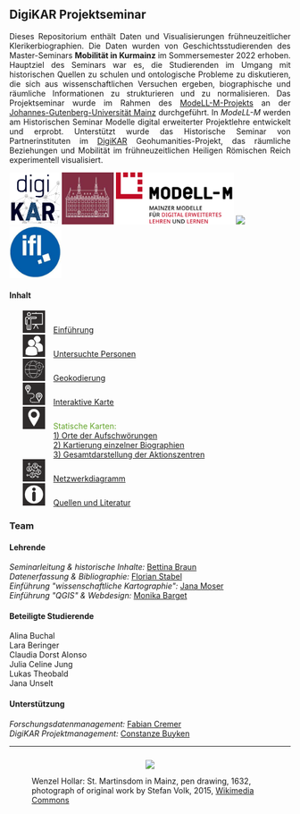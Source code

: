 <h2>DigiKAR Projektseminar</h2>

<p align="justify">Dieses Repositorium enthält Daten und Visualisierungen frühneuzeitlicher Klerikerbiographien. Die Daten wurden von Geschichtsstudierenden des Master-Seminars <b>Mobilität in Kurmainz</b> im Sommersemester 2022 erhoben. Hauptziel des Seminars war es, die Studierenden im Umgang mit historischen Quellen zu schulen und ontologische Probleme zu diskutieren, die sich aus wissenschaftlichen Versuchen ergeben, biographische und räumliche Informationen zu strukturieren und zu normalisieren. Das Projektseminar wurde im Rahmen des <a href="https://modell-m.uni-mainz.de/">ModeLL-M-Projekts</a> an der <a href="https://www.uni-mainz.de/">Johannes-Gutenberg-Universität Mainz</a> durchgeführt. In <em>ModeLL-M</em> werden am Historischen Seminar Modelle digital erweiterter Projektlehre entwickelt und erprobt. Unterstützt wurde das Historische Seminar von Partnerinstituten im <a href="https://digikar.eu/">DigiKAR</a> Geohumanities-Projekt, das räumliche Beziehungen und Mobilität im frühneuzeitlichen Heiligen Römischen Reich experimentell visualisiert.</p>

<div class="container logoRow">
    <a href="https://digikar.eu/"><img src="./Logos_DigiKAR/DigiKAR_logo-small.png" style="max-height:93px" /></a>
    <a href="https://www.ieg-mainz.de/"><img src="./Logos_DigiKAR/logo_ieg.jpg" style="max-height:93px" /></a>
    <a href="https://modell-m.uni-mainz.de/"><img src="./Logos_DigiKAR/ModeLL-M_Logo mit Textzusatz_RGB.png" style="max-height:93px" /></a>
    <a href="https://www.uni-mainz.de/"><img src="./Logos_DigiKAR/Johannes_Gutenberg-Universit%C3%A4t_Mainz_logo.png" style="max-height:93px"/></a>
    <a href="https://leibniz-ifl.de/"><img src="./Logos_DigiKAR/logo_ifl.jpg" style="max-height:93px" /></a> 
</div>

<div class="container toc">
<h4>Inhalt</h4>
<ul style="list-style-type:none;">
<li><img style="margin-right: 15px" src="./assets/introduction.png" alt="drawing" width="40"><a href="introduction_DE.html">Einführung</a></li>
<li><img style="margin-right: 15px" src="./assets/persons.png" alt="drawing" width="40"><a style="text-align: left;" href="information_DE.html">Untersuchte Personen</a></li>
<li><img style="margin-right: 15px" src="./assets/geocoding.png" alt="drawing" width="40"><a style="text-align: left;" href="geocoding_DE.html">Geokodierung</a></li>
<li><img style="margin-right: 15px" src="./assets/map1.png" alt="drawing" width="40"><a style="text-align: left;" href="interactive-map_DE.html">Interaktive Karte</a></li>
<li style="color: #63a52a;"><img style="margin-right: 15px" src="./assets/map2.png" alt="drawing" width="40">Statische Karten: 
	<ul style="list-style-type:none; padding-left: 55px;">
	<li style="line-heigt: 1.0; margin-bottom: 0;"><a style="text-align: left;" href="Maps1_DE.html">1) Orte der Aufschwörungen</a></li>
	<li style="line-heigt: 1.0; margin-bottom: 0;"><a style="text-align: left;" href="Maps2_DE.html">2) Kartierung einzelner Biographien</a></li>
	<li style="line-heigt: 1.0; margin-bottom: 0;"><a style="text-align: left;" href="Maps3_DE.html">3) Gesamtdarstellung der Aktionszentren</a></li>
	</ul>
</li>
<li><img style="margin-right: 15px" src="./assets/network.png" alt="drawing" width="40"><a style="text-align: left;" href="network-graph_DE.html">Netzwerkdiagramm</a></li>
<li><img style="margin-right: 15px" src="./assets/information.png" alt="drawing" width="40"><a style="text-align: left;" href="sources_DE.html">Quellen und Literatur</a></li>
</ul>    
</div>

<h3>Team</h3>
<h4>Lehrende</h4>
<p align="justify">
<em>Seminarleitung & historische Inhalte:</em> <a href="https://neueregeschichte.uni-mainz.de/mitarbeiter/apl-prof-dr-bettina-braun/">Bettina Braun</a><br>
<em>Datenerfassung & Bibliographie:</em> <a href="https://neueregeschichte.uni-mainz.de/florian-stabel-m-a-m-ed-diplom-archivar-fh/">Florian Stabel</a><br>
<em>Einführung "wissenschaftliche Kartographie":</em> <a href="https://leibniz-ifl.de/institut/personen/moser-jana">Jana Moser</a><br>
<em>Einführung "QGIS" & Webdesign:</em> <a href="https://www.maastrichtuniversity.nl/p70076654">Monika Barget</a><br> 
<h4>Beteiligte Studierende</h4>
<div class="container studentsRow">
<div>Alina Buchal</div><div>Lara Beringer</div><div>Claudia Dorst Alonso</div><div>Julia Celine Jung</div><div>Lukas Theobald</div><div>Jana Unselt</div></div>
<h4>Unterstützung</h4>
<p><em>Forschungsdatenmanagement:</em> <a href="https://www.ieg-mainz.de/institut/personen/cremer">Fabian Cremer</a><br> 
<em>DigiKAR Projektmanagement:</em> <a href="https://www.ieg-mainz.de/en/institute/people/buyken">Constanze Buyken</a></p>
<hr>
<figure>
<div style="text-align: center">
<img src="https://upload.wikimedia.org/wikipedia/commons/a/af/Wenzel_Hollar_Mainzer_Dom_1632.jpg" width="650px" style="padding: 10px"/> 
</div>
<figcaption>Wenzel Hollar: St. Martinsdom in Mainz, pen drawing, 1632, photograph of original work by Stefan Volk, 2015, <a href="https://commons.wikimedia.org/wiki/File:Wenzel_Hollar_Mainzer_Dom_1632.jpg">Wikimedia Commons</a></figcaption>
</figure>
